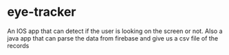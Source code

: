 # eye-tracker
An IOS app that can detect if the user is looking on the screen or not. Also a java app that can parse the data from firebase and give us a csv file of the records
